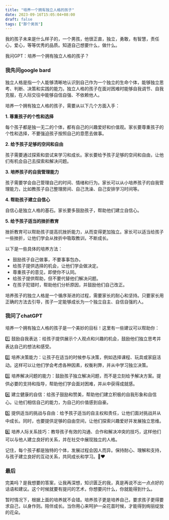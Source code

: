 ```yaml
---
title: "培养一个拥有独立人格的孩子"
date: 2023-09-16T15:05:04+08:00
draft: false
tags: ["那个男孩"]
---
```


我的孩子未来是什么样子的，一个男孩，他很正直，独立，勇敢，有智慧，责任心，爱心，等等优秀的品质。知道自己想要什么，做什么。

我问GPT：培养一个拥有独立人格的孩子？

### 我先问google bard

独立人格是指一个人能够清晰地认识到自己作为一个独立的生命个体，能够独立思考、判断、决策和实践的能力。独立人格的孩子在面对困难时能够自我调节、自我克服，在人际交往中能够自信自强、不依赖他人。

培养一个拥有独立人格的孩子，需要从以下几个方面入手：

**1. 尊重孩子的个性和选择**

每个孩子都是独一无二的个体，都有自己的兴趣爱好和价值观。家长要尊重孩子的个性和选择，不要强迫孩子按照自己的意愿去做事。

**2. 给予孩子足够的空间和自由**

孩子需要通过探索和尝试来学习和成长。家长要给予孩子足够的空间和自由，让他们有机会自己去探索和解决问题。

**3. 培养孩子的自我管理能力**

孩子需要学会自己管理自己的时间、情绪和行为。家长可以从小培养孩子的自我管理能力，比如教孩子自己整理房间、自己洗澡、自己安排学习时间等。

**4. 帮助孩子建立自信心**

自信心是独立人格的基石。家长要多鼓励孩子，帮助他们建立自信心。

**5. 给予孩子适当的挫折教育**

挫折教育可以帮助孩子提高抗挫折能力，从而变得更加独立。家长可以适当给孩子一些挫折，让他们学会从挫折中吸取教训，不断成长。

以下是一些具体的培养方法：

- 鼓励孩子自己做事，不要事事包办。
- 给孩子提供选择的机会，让他们学会做决定。
- 尊重孩子的意见，即使你不认同。
- 给孩子提供帮助，但不要代替他们解决问题。
- 在孩子犯错时，帮助他们分析原因，并鼓励他们自己改正。

培养孩子的独立人格是一个循序渐进的过程，需要家长的耐心和坚持。只要家长用正确的方法去引导，孩子一定能够成长为一个独立自主、自信自强的人。



### 我问了chatGPT

培养一个拥有独立人格的孩子是一个美妙的目标！这里有一些建议可以帮助你：

1️⃣ 鼓励自我表达：给孩子提供展示个人观点和兴趣的机会，鼓励他们独立思考并表达自己的想法和感受。

2️⃣ 培养决策能力：让孩子在适当的时候参与决策，例如选择课程、玩具或家庭活动。这样可以让他们学会考虑各种因素，权衡利弊，并从中学习独立决策。

3️⃣ 培养解决问题的能力：鼓励孩子独立解决问题，而不是立刻给予解决方案。提供必要的支持和指导，帮助他们学会面对困难，并从中获得成就感。

4️⃣ 建立健康的自信：给孩子鼓励和赞美，帮助他们建立积极的自我形象和自信心。让他们相信自己的能力，为自己的价值感到自豪。

5️⃣ 提供适当的挑战与自由：给予孩子适当的自主权和责任，让他们面对挑战并从中成长。同时，也要提供足够的自由空间，让他们探索兴趣爱好并发展独立思维。

6️⃣ 培养人际关系技巧：教导孩子有效的沟通、合作和解决冲突的技巧，这样他们可以与他人建立良好的关系，并在社交中展现独立的人格。

记住，每个孩子都是独特的个体，发展过程会因人而异。保持耐心、理解和支持，与孩子建立良好的互动关系，共同成长和学习。🌱❤️

### 最后

完美吗？是我想要的答案，让我再深想，知识匮乏的我，真是再说不出一点点好的话语和建议。这个时候就要有提问的艺术，你想要问什么，你就能得到什么。

暂时情况下，根据上面的培养就不会错。培养孩子更是培养自己，要求孩子更得要求自己，以身作则。陪伴成长。当你用心来呵护一朵花苗时候，才能得到绚丽绽放的花朵。

